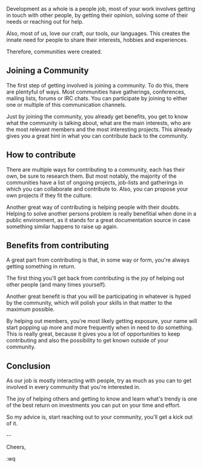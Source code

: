 <!--
.. title: Get involved with your community
.. slug: get-involved-with-your-community
.. date: 05/11/2014 19:57:11 UTC-03:00
.. tags: community
.. link:
.. description: A small chatter about the benefits of getting involved with your favorite communities
.. type: text
-->

Development as a whole is a people job, most of your work involves
getting in touch with other people, by getting their opinion, solving
some of their needs or reaching out for help.

Also, most of us, love our craft, our tools, our languages. This creates
the innate need for people to share their interests, hobbies and experiences.

Therefore, communities were created.

## Joining a Community

The first step of getting involved is joining a community. To do this,
there are plentyful of ways. Most communities have gatherings, conferences,
mailing lists, forums or IRC chats. You can participate by joining to either one or
multiple of this communication channels.

Just by joining the community, you already get benefits, you get to know
what the community is talking about, what are the main interests, who are
the most relevant members and the most interesting projects.
This already gives you a great hint in what you can contribute back to the community.

## How to contribute

There are multiple ways for contributing to a community, each has their own,
be sure to research them. But most notably, the majority of the communities
have a list of ongoing projects, job-lists and gatherings in which you can
collaborate and contribute to. Also, you can propose your own projects if they
fit the culture.

Another great way of contributing is helping people with their doubts. Helping
to solve another persons problem is really benefitial when done in a public
environment, as it stands for a great documentation source in case something similar
happens to raise up again.

## Benefits from contributing

A great part from contributing is that, in some way or form, you're always getting
something in return.

The first thing you'll get back from contributing is the joy of helping out other people
(and many times yourself).

Another great benefit is that you will be participating in whatever is hyped by the
community, which will polish your skills in that matter to the maximum possible.

By helping out members, you're most likely getting exposure, your name will start
popping up more and more frequently when in need to do something. This is really great,
because it gives you a lot of opportunities to keep contributing and also the possibility
to get known outside of your community.

## Conclusion

As our job is mostly interacting with people, try as much as you can to get involved in
every community that you're interested in.

The joy of helping others and getting to know and learn what's trendy is one of the best
return on investments you can put on your time and effort.

So my advice is, start reaching out to your community, you'll get a kick out of it.

--

Cheers,

:wq

